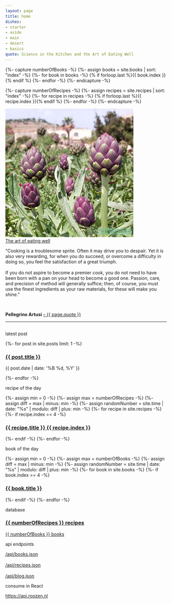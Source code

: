 ```yaml
---
layout: page
title: home
dishes: 
- starter
- aside
- main
- desert
- basics
quote: Science in the Kitchen and the Art of Eating Well
---
```


{%- capture numberOfBooks -%}
{%- assign books = site.books | sort: "index" -%}
{%- for book in books -%}
    {% if forloop.last %}{{ book.index }}{% endif %}
{%- endfor -%}
{%- endcapture -%}

{%- capture numberOfRecipes -%}
{%- assign recipes = site.recipes | sort: "index" -%}
{%- for recipe in recipes -%}
    {% if forloop.last %}{{ recipe.index }}{% endif %}
{%- endfor -%}
{%- endcapture -%}
<div class="home-img_artisjok">
    <img src="/public/img/artisjok.jpg" alt="">
    <div class="theart">
        <a href='/books/{{ page.quote | slugify }}'>The art of eating well</a>
    </div>       
</div>
<div class="home-quote">
    <p>
    "Cooking is a troublesome sprite. Often it may drive you to despair. Yet it is also very rewarding, for when you do succeed, or overcome a difficulty in doing so, you feel the satisfaction of a great triumph. <br><br> If you do not aspire to become a premier cook, you do not need to have been born with a pan on your head to become a good one. <span>Passion, care, and precision of method will generally suffice; then, of course, you must use the finest ingredients as your raw materials, for these will make you shine.</span>"
    </p>
    <br>
    <p class="pellegrino">    
        <b>Pellegrino Artusi</b> 
        <a href="/books/{{ page.quote | slugify }}">– {{ page.quote }}</a>
    </p>
</div>
<hr>
<p style="margin-bottom: 2em;"></p>
<!-- latest post -->
<p class="pl-2em">latest post</p>
<div class="home-post">
{%- for post in site.posts limit: 1 -%}
    <a href="{{ post.url }}">
        <h3>{{ post.title }}</h3>
    </a>
    <p class="summary">
        <span class="date">
        {{ post.date | date: '%B %d, %Y' }}
        </span>
    </p>
{%- endfor -%}
</div>
<!-- recipe of the day -->
<p class="pl-2em">recipe of the day</p>
<div class="recipe">
{%- assign min = 0 -%}
{%- assign max = numberOfRecipes -%}
{%- assign diff = max | minus: min -%}
{%- assign randomNumber = site.time | date: "%s" | modulo: diff | plus: min -%}
{%- for recipe in site.recipes -%}
    {%- if recipe.index == 4 -%}
    <a href="/recipes/{{ recipe.title | slugify }}">
        <h3>{{ recipe.title }} {{ recipe.index }}</h3>
    </a>
    {%- endif -%}
{%- endfor -%}
</div>
<!-- book of the day -->
<p class="pl-2em">book of the day</p>
<div class="home-book">
{%- assign min = 0 -%}
{%- assign max = numberOfBooks -%}
{%- assign diff = max | minus: min -%}
{%- assign randomNumber = site.time | date: "%s" | modulo: diff | plus: min -%}
{%- for book in site.books -%}
    {%- if book.index == 4 -%}
    <a href="/books/{{ book.title | slugify }}">
        <h3>{{ book.title }}</h3>
    </a>
    {%- endif -%}
{%- endfor -%}
</div>
<!-- database -->
<p class="pl-2em">database</p>
<div class="home-database">
<a href="/recipes" class="nav-link">
    <h3>{{ numberOfRecipes }} recipes </h3>    
</a>
<a href="/books" class="nav-link">
    <p>{{ numberOfBooks }} books</p>   
</a>
</div>
<p class="pl-2em">api endpoints</p>
<a href='/api/books.json'>/api/books.json</a>
<br><br>
<a href='/api/recipes.json'>/api/recipes.json</a>
<br><br>
<a href='/api/blog.json'>/api/blog.json</a>
<p class="pl-2em">consume in React</p>
<a href="https://api.roozen.nl" target="_blank" rel="noopener noreferrer">
https://api.roozen.nl
</a>

